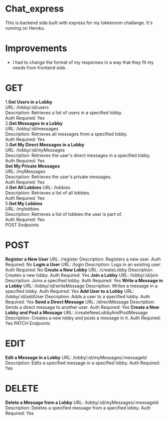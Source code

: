 # Сhat_express
This is backend side built with express for my lokkeroom challange. It's running on Heroku.

# Improvements
 - I had to change the format of my responses in a way that they fit my needs from frontend side.

# GET

1.**Get Users in a Lobby**  
URL: /lobby/:id/users  
Description: Retrieves a list of users in a specified lobby.  
Auth Required: Yes  
2.**Get Messages in a Lobby**  
URL: /lobby/:id/messages  
Description: Retrieves all messages from a specified lobby.  
Auth Required: Yes  
3.**Get My Direct Messages in a Lobby**  
URL: /lobby/:id/myMessages  
Description: Retrieves the user's direct messages in a specified lobby.  
Auth Required: Yes  
**Get My Private Messages**  
URL: /myMessages  
Description: Retrieves the user's private messages.  
Auth Required: Yes  
4.**Get All Lobbies** 
URL: /lobbies  
Description: Retrieves a list of all lobbies.  
Auth Required: Yes  
5.**Get My Lobbies**  
URL: /mylobbies  
Description: Retrieves a list of lobbies the user is part of.  
Auth Required: Yes  
POST Endpoints  

# POST

**Register a New User**
URL: /register
Description: Registers a new user.
Auth Required: No
**Login a User**
URL: /login
Description: Logs in an existing user.
Auth Required: No
**Create a New Lobby**
URL: /createLobby
Description: Creates a new lobby.
Auth Required: Yes
**Join a Lobby**
URL: /lobby/:id/join
Description: Joins a specified lobby.
Auth Required: Yes
**Write a Message in a Lobby**
URL: /lobby/:id/writeMessage
Description: Writes a message in a specified lobby.
Auth Required: Yes
**Add User to a Lobby**
URL: /lobby/:id/addUser
Description: Adds a user to a specified lobby.
Auth Required: Yes
**Send a Direct Message**
URL: /directMessage
Description: Sends a direct message to another user.
Auth Required: Yes
**Create a New Lobby and Post a Message**
URL: /createNewLobbyAndPostMessage
Description: Creates a new lobby and posts a message in it.
Auth Required: Yes
PATCH Endpoints

# EDIT

**Edit a Message in a Lobby**
URL: /lobby/:id/myMessages/:messageId
Description: Edits a specified message in a specified lobby.
Auth Required: Yes

# DELETE
**Delete a Message from a Lobby**
URL: /lobby/:id/myMessages/:messageId
Description: Deletes a specified message from a specified lobby.
Auth Required: Yes
